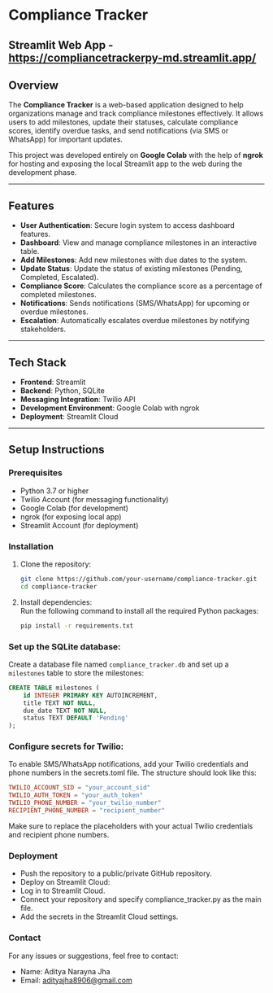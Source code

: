 # Compliance Tracker 

## Streamlit Web App - https://compliancetrackerpy-md.streamlit.app/

## Overview  
The **Compliance Tracker** is a web-based application designed to help organizations manage and track compliance milestones effectively. It allows users to add milestones, update their statuses, calculate compliance scores, identify overdue tasks, and send notifications (via SMS or WhatsApp) for important updates.  

This project was developed entirely on **Google Colab** with the help of **ngrok** for hosting and exposing the local Streamlit app to the web during the development phase.

---

## Features  
- **User Authentication**: Secure login system to access dashboard features.  
- **Dashboard**: View and manage compliance milestones in an interactive table.  
- **Add Milestones**: Add new milestones with due dates to the system.  
- **Update Status**: Update the status of existing milestones (Pending, Completed, Escalated).  
- **Compliance Score**: Calculates the compliance score as a percentage of completed milestones.  
- **Notifications**: Sends notifications (SMS/WhatsApp) for upcoming or overdue milestones.  
- **Escalation**: Automatically escalates overdue milestones by notifying stakeholders.  

---

## Tech Stack  
- **Frontend**: Streamlit  
- **Backend**: Python, SQLite  
- **Messaging Integration**: Twilio API  
- **Development Environment**: Google Colab with ngrok  
- **Deployment**: Streamlit Cloud  

---

## Setup Instructions  

### Prerequisites  
- Python 3.7 or higher  
- Twilio Account (for messaging functionality)  
- Google Colab (for development)  
- ngrok (for exposing local app)  
- Streamlit Account (for deployment)  

### Installation  
1. Clone the repository:  
   ```bash
   git clone https://github.com/your-username/compliance-tracker.git
   cd compliance-tracker

2. Install dependencies:  
   Run the following command to install all the required Python packages:
   ```bash
   pip install -r requirements.txt

### Set up the SQLite database:  
Create a database file named `compliance_tracker.db` and set up a `milestones` table to store the milestones:

```sql
CREATE TABLE milestones (
    id INTEGER PRIMARY KEY AUTOINCREMENT,
    title TEXT NOT NULL,
    due_date TEXT NOT NULL,
    status TEXT DEFAULT 'Pending'
);
```

### Configure secrets for Twilio:

To enable SMS/WhatsApp notifications, add your Twilio credentials and phone numbers in the secrets.toml file. The structure should look like this:

```toml
TWILIO_ACCOUNT_SID = "your_account_sid"
TWILIO_AUTH_TOKEN = "your_auth_token"
TWILIO_PHONE_NUMBER = "your_twilio_number"
RECIPIENT_PHONE_NUMBER = "recipient_number"


```
Make sure to replace the placeholders with your actual Twilio credentials and recipient phone numbers.

### Deployment
- Push the repository to a public/private GitHub repository.
- Deploy on Streamlit Cloud:
- Log in to Streamlit Cloud.
- Connect your repository and specify compliance_tracker.py as the main file.
- Add the secrets in the Streamlit Cloud settings.



### Contact 
For any issues or suggestions, feel free to contact:

- Name: Aditya Narayna Jha
- Email: adityajha8906@gmail.com





